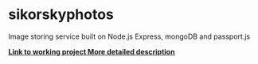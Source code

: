 # sikorskyphotos
Image storing service built on Node.js Express, mongoDB and passport.js 

**[Link to working project ](http://sikorskyphotos.herokuapp.com)**
**[More detailed description](https://docs.google.com/document/d/10wcEL9ROlxIS8prdC3hWi3aSmOFX3p6OJ-YDpNWN5LQ/edit?usp=sharing)**
